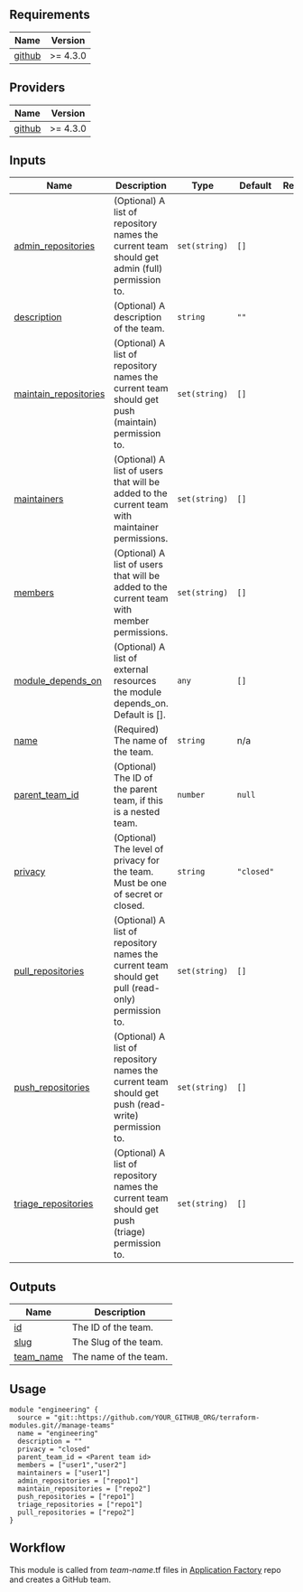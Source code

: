 <!-- BEGIN_TF_DOCS -->
## Requirements

| Name | Version |
|------|---------|
| <a name="requirement_github"></a> [github](#requirement\_github) | >= 4.3.0 |

## Providers

| Name | Version |
|------|---------|
| <a name="provider_github"></a> [github](#provider\_github) | >= 4.3.0 |

## Inputs

| Name | Description | Type | Default | Required |
|------|-------------|------|---------|:--------:|
| <a name="input_admin_repositories"></a> [admin\_repositories](#input\_admin\_repositories) | (Optional) A list of repository names the current team should get admin (full) permission to. | `set(string)` | `[]` | no |
| <a name="input_description"></a> [description](#input\_description) | (Optional) A description of the team. | `string` | `""` | no |
| <a name="input_maintain_repositories"></a> [maintain\_repositories](#input\_maintain\_repositories) | (Optional) A list of repository names the current team should get push (maintain) permission to. | `set(string)` | `[]` | no |
| <a name="input_maintainers"></a> [maintainers](#input\_maintainers) | (Optional) A list of users that will be added to the current team with maintainer permissions. | `set(string)` | `[]` | no |
| <a name="input_members"></a> [members](#input\_members) | (Optional) A list of users that will be added to the current team with member permissions. | `set(string)` | `[]` | no |
| <a name="input_module_depends_on"></a> [module\_depends\_on](#input\_module\_depends\_on) | (Optional) A list of external resources the module depends\_on. Default is []. | `any` | `[]` | no |
| <a name="input_name"></a> [name](#input\_name) | (Required) The name of the team. | `string` | n/a | yes |
| <a name="input_parent_team_id"></a> [parent\_team\_id](#input\_parent\_team\_id) | (Optional) The ID of the parent team, if this is a nested team. | `number` | `null` | no |
| <a name="input_privacy"></a> [privacy](#input\_privacy) | (Optional) The level of privacy for the team. Must be one of secret or closed. | `string` | `"closed"` | no |
| <a name="input_pull_repositories"></a> [pull\_repositories](#input\_pull\_repositories) | (Optional) A list of repository names the current team should get pull (read-only) permission to. | `set(string)` | `[]` | no |
| <a name="input_push_repositories"></a> [push\_repositories](#input\_push\_repositories) | (Optional) A list of repository names the current team should get push (read-write) permission to. | `set(string)` | `[]` | no |
| <a name="input_triage_repositories"></a> [triage\_repositories](#input\_triage\_repositories) | (Optional) A list of repository names the current team should get push (triage) permission to. | `set(string)` | `[]` | no |

## Outputs

| Name | Description |
|------|-------------|
| <a name="output_id"></a> [id](#output\_id) | The ID of the team. |
| <a name="output_slug"></a> [slug](#output\_slug) | The Slug of the team. |
| <a name="output_team_name"></a> [team\_name](#output\_team\_name) | The name of the team. |

## Usage

```hcl
module "engineering" {
  source = "git::https://github.com/YOUR_GITHUB_ORG/terraform-modules.git//manage-teams"
  name = "engineering"
  description = ""
  privacy = "closed"
  parent_team_id = <Parent team id>
  members = ["user1","user2"]
  maintainers = ["user1"]
  admin_repositories = ["repo1"]
  maintain_repositories = ["repo2"]
  push_repositories = ["repo1"]
  triage_repositories = ["repo1"]
  pull_repositories = ["repo2"]
}
```

## Workflow

This module is called from _team-name_.tf files in [Application Factory][application-factory] repo and creates a GitHub team.

<!-- LINKS: https://www.markdownguide.org/basic-syntax/#reference-style-links -->

<!-- END_TF_DOCS -->
[application-factory]: ../../app-factory-template/README.md
